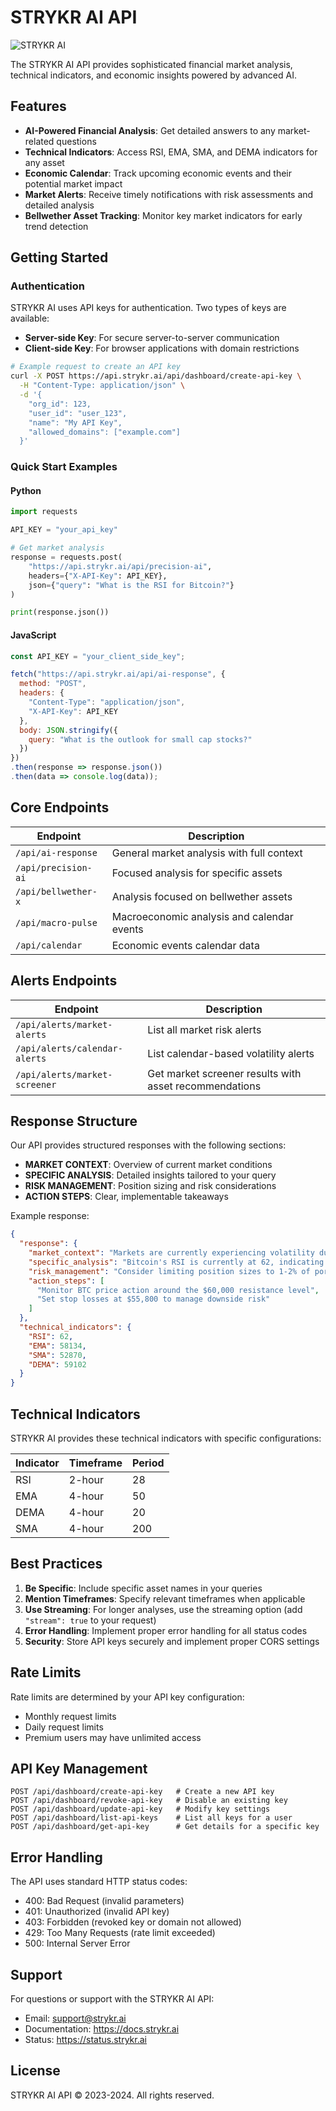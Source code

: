 # STRYKR AI API

![STRYKR AI](https://via.placeholder.com/800x200?text=STRYKR+AI+API)

The STRYKR AI API provides sophisticated financial market analysis, technical indicators, and economic insights powered by advanced AI.

## Features

- **AI-Powered Financial Analysis**: Get detailed answers to any market-related questions
- **Technical Indicators**: Access RSI, EMA, SMA, and DEMA indicators for any asset
- **Economic Calendar**: Track upcoming economic events and their potential market impact
- **Market Alerts**: Receive timely notifications with risk assessments and detailed analysis
- **Bellwether Asset Tracking**: Monitor key market indicators for early trend detection

## Getting Started

### Authentication

STRYKR AI uses API keys for authentication. Two types of keys are available:

- **Server-side Key**: For secure server-to-server communication
- **Client-side Key**: For browser applications with domain restrictions

```bash
# Example request to create an API key
curl -X POST https://api.strykr.ai/api/dashboard/create-api-key \
  -H "Content-Type: application/json" \
  -d '{
    "org_id": 123,
    "user_id": "user_123",
    "name": "My API Key",
    "allowed_domains": ["example.com"]
  }'
```

### Quick Start Examples

#### Python

```python
import requests

API_KEY = "your_api_key"

# Get market analysis
response = requests.post(
    "https://api.strykr.ai/api/precision-ai",
    headers={"X-API-Key": API_KEY},
    json={"query": "What is the RSI for Bitcoin?"}
)

print(response.json())
```

#### JavaScript

```javascript
const API_KEY = "your_client_side_key";

fetch("https://api.strykr.ai/api/ai-response", {
  method: "POST",
  headers: {
    "Content-Type": "application/json",
    "X-API-Key": API_KEY
  },
  body: JSON.stringify({
    query: "What is the outlook for small cap stocks?"
  })
})
.then(response => response.json())
.then(data => console.log(data));
```

## Core Endpoints

| Endpoint | Description |
|----------|-------------|
| `/api/ai-response` | General market analysis with full context |
| `/api/precision-ai` | Focused analysis for specific assets |
| `/api/bellwether-x` | Analysis focused on bellwether assets |
| `/api/macro-pulse` | Macroeconomic analysis and calendar events |
| `/api/calendar` | Economic events calendar data |

## Alerts Endpoints

| Endpoint | Description |
|----------|-------------|
| `/api/alerts/market-alerts` | List all market risk alerts |
| `/api/alerts/calendar-alerts` | List calendar-based volatility alerts |
| `/api/alerts/market-screener` | Get market screener results with asset recommendations |

## Response Structure

Our API provides structured responses with the following sections:

- **MARKET CONTEXT**: Overview of current market conditions
- **SPECIFIC ANALYSIS**: Detailed insights tailored to your query
- **RISK MANAGEMENT**: Position sizing and risk considerations
- **ACTION STEPS**: Clear, implementable takeaways

Example response:

```json
{
  "response": {
    "market_context": "Markets are currently experiencing volatility due to upcoming Fed announcements...",
    "specific_analysis": "Bitcoin's RSI is currently at 62, indicating slightly overbought conditions...",
    "risk_management": "Consider limiting position sizes to 1-2% of portfolio given current volatility...",
    "action_steps": [
      "Monitor BTC price action around the $60,000 resistance level",
      "Set stop losses at $55,800 to manage downside risk"
    ]
  },
  "technical_indicators": {
    "RSI": 62,
    "EMA": 58134,
    "SMA": 52870,
    "DEMA": 59102
  }
}
```

## Technical Indicators

STRYKR AI provides these technical indicators with specific configurations:

| Indicator | Timeframe | Period |
|-----------|-----------|--------|
| RSI | 2-hour | 28 |
| EMA | 4-hour | 50 |
| DEMA | 4-hour | 20 |
| SMA | 4-hour | 200 |

## Best Practices

1. **Be Specific**: Include specific asset names in your queries
2. **Mention Timeframes**: Specify relevant timeframes when applicable
3. **Use Streaming**: For longer analyses, use the streaming option (add `"stream": true` to your request)
4. **Error Handling**: Implement proper error handling for all status codes
5. **Security**: Store API keys securely and implement proper CORS settings

## Rate Limits

Rate limits are determined by your API key configuration:
- Monthly request limits
- Daily request limits
- Premium users may have unlimited access

## API Key Management

```
POST /api/dashboard/create-api-key   # Create a new API key
POST /api/dashboard/revoke-api-key   # Disable an existing key
POST /api/dashboard/update-api-key   # Modify key settings
POST /api/dashboard/list-api-keys    # List all keys for a user
POST /api/dashboard/get-api-key      # Get details for a specific key
```

## Error Handling

The API uses standard HTTP status codes:
- 400: Bad Request (invalid parameters)
- 401: Unauthorized (invalid API key)
- 403: Forbidden (revoked key or domain not allowed)
- 429: Too Many Requests (rate limit exceeded)
- 500: Internal Server Error

## Support

For questions or support with the STRYKR AI API:
- Email: support@strykr.ai
- Documentation: https://docs.strykr.ai
- Status: https://status.strykr.ai

## License

STRYKR AI API © 2023-2024. All rights reserved. 